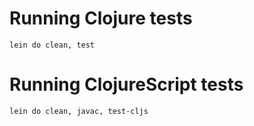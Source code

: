 # Running Clojure tests

```
lein do clean, test
```

# Running ClojureScript tests

```
lein do clean, javac, test-cljs
```
